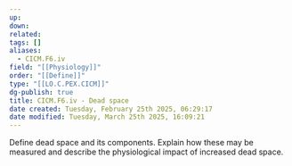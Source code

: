 ```yaml
---
up: 
down: 
related: 
tags: []
aliases:
  - CICM.F6.iv
field: "[[Physiology]]"
order: "[[Define]]"
type: "[[LO.C.PEX.CICM]]"
dg-publish: true
title: CICM.F6.iv - Dead space
date created: Tuesday, February 25th 2025, 06:29:17
date modified: Tuesday, March 25th 2025, 16:09:21
---
```


Define dead space and its components. Explain how these may be measured and describe the physiological impact of increased dead space.
